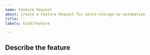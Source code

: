 ```yaml
---
name: Feature Request
about: Create a Feature Request for azure-storage-av-automation
title: ''
labels: kind/feature

---
```


## Describe the feature
<!-- Please also discuss possible business value -->

